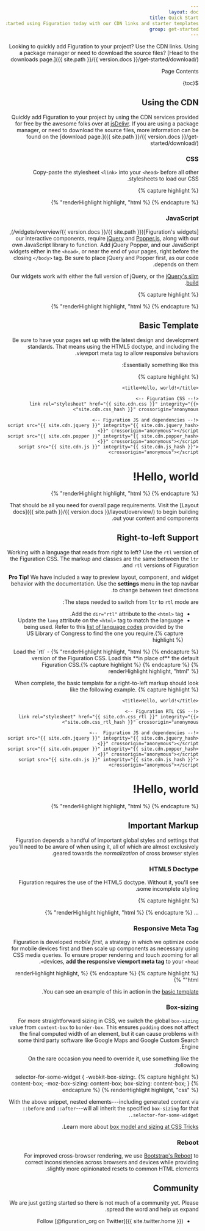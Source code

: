 ```yaml
---
layout: doc
title: Quick Start
description: Get started using Figuration today with our CDN links and starter templates.
group: get-started
---
```


Looking to quickly add Figuration to your project? Use the CDN links. Using a package manager or need to download the source files? [Head to the downloads page.]({{ site.path }}/{{ version.docs }}/get-started/download/)

<div class="h3 cf-toc-header">Page Contents</div>

${toc}

## Using the CDN

Quickly add Figuration to your project by using the CDN services provided for free by the awesome folks over at [jsDelivr](https://www.jsdelivr.com/).  If you are using a package manager, or need to download the source files, more information can be found on the [download page.]({{ site.path }}/{{ version.docs }}/get-started/download/)

### CSS

Copy-paste the stylesheet `<link>` into your `<head>` before all other stylesheets to load our CSS.

{% capture highlight %}
<link rel="stylesheet" href="{{ site.cdn.css }}" integrity="{{ site.cdn.css_hash }}" crossorigin="anonymous">
{% endcapture %}
{% renderHighlight highlight, "html" %}

### JavaScript

[Figuration's widgets]({{ site.path }}/{{ version.docs }}/widgets/overview/), our interactive components, require [jQuery](https://jquery.com/) and [Popper.js](https://popper.js.org/), along with our own JavaScript library to function. Add jQuery Popper, and our JavaScript widgets either in the `<head>`, or near the end of your pages, right before the closing `</body>` tag. Be sure to place jQuery and Popper first, as our code depends on them.

Our widgets work with either the full version of jQuery, or the [jQuery's slim build](https://blog.jquery.com/2016/06/09/jquery-3-0-final-released/).

{% capture highlight %}
<script src="{{ site.cdn.jquery }}" integrity="{{ site.cdn.jquery_hash }}" crossorigin="anonymous"></script>
<script src="{{ site.cdn.popper }}" integrity="{{ site.cdn.popper_hash }}" crossorigin="anonymous"></script>
<script src="{{ site.cdn.js }}" integrity="{{ site.cdn.js_hash }}" crossorigin="anonymous"></script>
{% endcapture %}
{% renderHighlight highlight, "html" %}

## Basic Template

Be sure to have your pages set up with the latest design and development standards. That means using the HTML5 doctype, and including the viewport meta tag to allow responsive behaviors.

Essentially something like this:

{% capture highlight %}
<!DOCTYPE html>
<html lang="en-us">
  <head>
    <!-- Required meta tags -->
    <meta charset="utf-8">
    <meta name="viewport" content="width=device-width, initial-scale=1">

    <title>Hello, world!</title>

    <!-- Figuration CSS -->
    <link rel="stylesheet" href="{{ site.cdn.css }}" integrity="{{ site.cdn.css_hash }}" crossorigin="anonymous">

    <!-- Figuration JS and dependencies -->
    <script src="{{ site.cdn.jquery }}" integrity="{{ site.cdn.jquery_hash }}" crossorigin="anonymous"></script>
    <script src="{{ site.cdn.popper }}" integrity="{{ site.cdn.popper_hash }}" crossorigin="anonymous"></script>
    <script src="{{ site.cdn.js }}" integrity="{{ site.cdn.js_hash }}" crossorigin="anonymous"></script>
  </head>
  <body>
    <h1>Hello, world!</h1>
  </body>
</html>
{% endcapture %}
{% renderHighlight highlight, "html" %}

That should be all you need for overall page requirements. Visit the [Layout docs]({{ site.path }}/{{ version.docs }}/layout/overview/) to begin building out your content and components.

## Right-to-left Support

Working with a language that reads from right to left? Use the `rtl` version of the Figuration CSS.  The markup and classes are the same between the `ltr` and `rtl` versions of Figuration.

**Pro Tip!** We have included a way to preview layout, component, and widget behavior with the documentation.  Use the **settings** menu in the top navbar to change between text directions.

The steps needed to switch from `ltr` to `rtl` mode are:
- Add the `dir="rtl"` attribute to the `<html>` tag.
- Update the `lang` attribute on the `<html>` tag to match the language being used. Refer to this [list of language codes](https://www.loc.gov/standards/iso639-2/php/code_list.php) provided by the US Library of Congress to find the one you require.{% capture highlight %}
<!-- This example is for a right-to-left Arabic layout -->
<html lang="ar" dir="rtl">
  {% endcapture %}
  {% renderHighlight highlight, "html" %}
- Load the `rtl` version of the Figuration CSS.  Load this **in place of** the default Figuration CSS.{% capture highlight %}
<!-- Figuration RTL CSS -->
<link rel="stylesheet" href="{{ site.cdn.css_rtl }}" integrity="{{ site.cdn.css_rtl_hash }}" crossorigin="anonymous">
  {% endcapture %}
  {% renderHighlight highlight, "html" %}

When complete, the basic template for a right-to-left markup should look like the following example.
{% capture highlight %}
<!DOCTYPE html>
<html lang="ar" dir="rtl">
  <head>
    <!-- Required meta tags -->
    <meta charset="utf-8">
    <meta name="viewport" content="width=device-width, initial-scale=1">

    <title>Hello, world!</title>

    <!-- Figuration RTL CSS -->
    <link rel="stylesheet" href="{{ site.cdn.css_rtl }}" integrity="{{ site.cdn.css_rtl_hash }}" crossorigin="anonymous">

    <!-- Figuration JS and dependencies  -->
    <script src="{{ site.cdn.jquery }}" integrity="{{ site.cdn.jquery_hash }}" crossorigin="anonymous"></script>
    <script src="{{ site.cdn.popper }}" integrity="{{ site.cdn.popper_hash }}" crossorigin="anonymous"></script>
    <script src="{{ site.cdn.js }}" integrity="{{ site.cdn.js_hash }}" crossorigin="anonymous"></script>
  </head>
  <body>
    <h1>Hello, world!</h1>
  </body>
</html>
{% endcapture %}
{% renderHighlight highlight, "html" %}

## Important Markup

Figuration depends a handful of important global styles and settings that you'll need to be aware of when using it, all of which are almost exclusively geared towards the *normalization* of cross browser styles.

### HTML5 Doctype

Figuration requires the use of the HTML5 doctype. Without it, you'll see some incomplete styling.

{% capture highlight %}
<!DOCTYPE html>
<html lang="en-us">
  ...
</html>
{% endcapture %}
{% renderHighlight highlight, "html" %}

### Responsive Meta Tag

Figuration is developed *mobile first*, a strategy in which we optimize code for mobile devices first and then scale up components as necessary using CSS media queries. To ensure proper rendering and touch zooming for all devices, **add the responsive viewport meta tag** to your `<head>`.

{% capture highlight %}
<meta name="viewport" content="width=device-width, initial-scale=1">
{% endcapture %}
{% renderHighlight highlight, "html" %}

You can see an example of this in action in the [basic template](#basic-template).

### Box-sizing

For more straightforward sizing in CSS, we switch the global `box-sizing` value from `content-box` to `border-box`. This ensures `padding` does not affect the final computed width of an element, but it can cause problems with some third party software like Google Maps and Google Custom Search Engine.

On the rare occasion you need to override it, use something like the following:

{% capture highlight %}
.selector-for-some-widget {
  -webkit-box-sizing: content-box;
     -moz-box-sizing: content-box;
          box-sizing: content-box;
}
{% endcapture %}
{% renderHighlight highlight, "css" %}

With the above snippet, nested elements---including generated content via `::before` and `::after`---will all inherit the specified `box-sizing` for that `.selector-for-some-widget`.

Learn more about [box model and sizing at CSS Tricks](https://css-tricks.com/box-sizing/).

### Reboot

For improved cross-browser rendering, we use [Bootstrap's Reboot](https://getbootstrap.com/docs/4.1/content/reboot/) to correct inconsistencies across browsers and devices while providing slightly more opinionated resets to common HTML elements.

## Community

We are just getting started so there is not much of a community yet.  Please spread the word and help us expand.

- Follow [@figuration_org on Twitter]({{ site.twitter.home }})